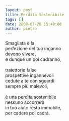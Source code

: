 ```yaml
---
layout: post
title: Perdita Sostenibile
tags: []
date: 2009-07-26 15:49:00
author: pietro
---
```

Smagliata è la<br/>perfezione del tuo inganno<br/>devono vivere,<br/>e dunque un poi cadranno,<br/><br/>traiettorie false<br/>prospettive ingannevoli<br/>cedute a te con sguardi<br/>sempre più malevoli,<br/><br/>è una perdita sostenibile<br/>nessuno accorrerà<br/>in tuo aiuto resta immobile,<br/>per cadere poi cadrà.
